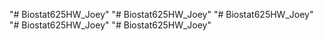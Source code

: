 "# Biostat625HW_Joey" 
"# Biostat625HW_Joey" 
"# Biostat625HW_Joey" 
"# Biostat625HW_Joey" 
"# Biostat625HW_Joey" 
